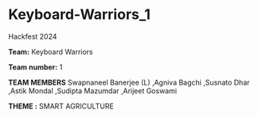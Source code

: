 # Keyboard-Warriors_1
Hackfest 2024 

**Team:** Keyboard Warriors

**Team number:** 1

**TEAM MEMBERS**
Swapnaneel Banerjee (L)
,Agniva Bagchi
,Susnato Dhar
,Astik Mondal
,Sudipta Mazumdar
,Arijeet Goswami

**THEME :** SMART AGRICULTURE

